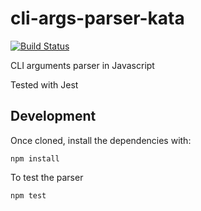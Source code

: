 # cli-args-parser-kata
[![Build Status](https://travis-ci.org/simoberny/cli-args-parser-kata.svg?branch=master)](https://travis-ci.org/simoberny/cli-args-parser-kata)

CLI arguments parser in Javascript  

Tested with Jest

## Development

Once cloned, install the dependencies with: 
```
npm install
```
To test the parser
```
npm test
```
